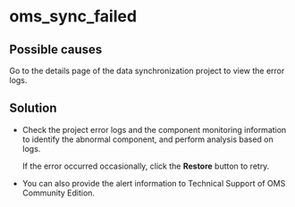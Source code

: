 # oms_sync_failed

## Possible causes

Go to the details page of the data synchronization project to view the error logs.

## Solution

* Check the project error logs and the component monitoring information to identify the abnormal component, and perform analysis based on logs.

   If the error occurred occasionally, click the **Restore** button to retry.

* You can also provide the alert information to Technical Support of OMS Community Edition.
